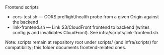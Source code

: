 Frontend scripts
- cors-test.sh — CORS preflight/health probe from a given Origin against the backend
- link-frontend.sh — Link S3/CloudFront frontend to backend (writes config.js and invalidates CloudFront). See infra/scripts/link-frontend.sh.

Note: scripts remain at repository root under scripts/ (and infra/scripts) for compatibility; this folder documents frontend-related ones.
